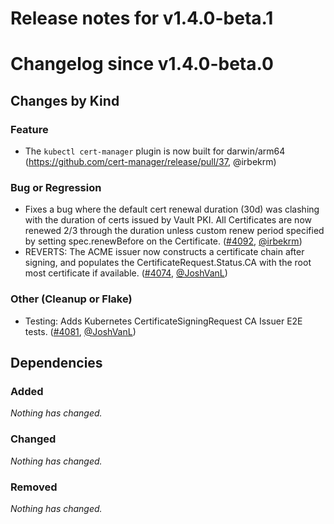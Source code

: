 # Release notes for v1.4.0-beta.1

# Changelog since v1.4.0-beta.0

## Changes by Kind

### Feature

- The `kubectl cert-manager` plugin is now built for darwin/arm64  (https://github.com/cert-manager/release/pull/37, @irbekrm)

### Bug or Regression

- Fixes a bug where the default cert renewal duration (30d) was clashing with the duration of certs issued by Vault PKI. All Certificates are now renewed 2/3 through the duration unless custom renew period specified by setting spec.renewBefore on the Certificate. ([#4092](https://github.com/jetstack/cert-manager/pull/4092), [@irbekrm](https://github.com/irbekrm))
- REVERTS: The ACME issuer now constructs a certificate chain after signing, and populates the CertificateRequest.Status.CA with the root most certificate if available. ([#4074](https://github.com/jetstack/cert-manager/pull/4074), [@JoshVanL](https://github.com/JoshVanL))

### Other (Cleanup or Flake)

- Testing: Adds Kubernetes CertificateSigningRequest CA Issuer E2E tests. ([#4081](https://github.com/jetstack/cert-manager/pull/4081), [@JoshVanL](https://github.com/JoshVanL))

## Dependencies

### Added
_Nothing has changed._

### Changed
_Nothing has changed._

### Removed
_Nothing has changed._
